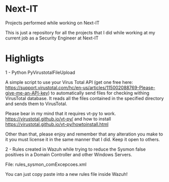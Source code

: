 # Next-IT
Projects performed while working on Next-IT

This is just a repository for all the projects that I did while working at my current job as a Security Engineer at Next-IT

# Highligts

1 - Python PyVirustotalFileUpload

A simple script to use your Virus Total API (get one free here: https://support.virustotal.com/hc/en-us/articles/115002088769-Please-give-me-an-API-key) to automatically send files for checking withing VirusTotal database. It reads all the files contained in the specified directory and sends them to VirusTotal.

Please bear in my mind that it requires vt-py to work. https://virustotal.github.io/vt-py/ and how to install https://virustotal.github.io/vt-py/howtoinstall.html

Other than that, please enjoy and remember that any alteration you make to it you must license it in the same manner that I did. Keep it open to others.

2 - Rules created in Wazuh while trying to reduce the Sysmon false positives in a Domain Controller and other Windows Servers.

File: rules_sysmon_comExcepcoes.xml

You can just copy paste into a new rules file inside Wazuh!
